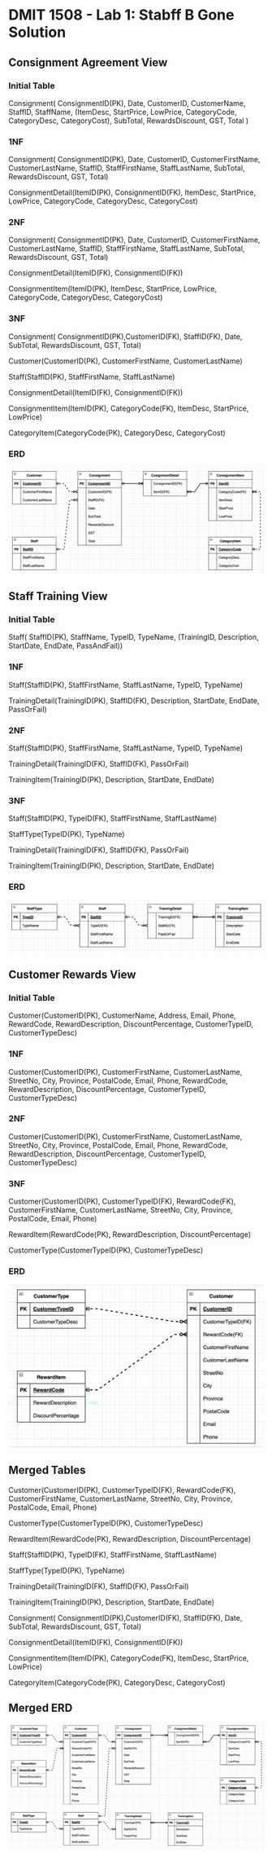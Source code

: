 # DMIT 1508 - Lab 1: Stabff B Gone Solution

## Consignment Agreement View

### Initial Table
Consignment( ConsignmentID(PK), Date, CustomerID, CustomerName, StaffID, StaffName, (ItemDesc, StartPrice, LowPrice, CategoryCode, CategoryDesc, CategoryCost), SubTotal, RewardsDiscount, GST, Total )

### 1NF
Consignment( ConsignmentID(PK), Date, CustomerID, CustomerFirstName, CustomerLastName, StaffID, StaffFirstName, StaffLastName, SubTotal, RewardsDiscount, GST, Total)

ConsignmentDetail(ItemID(PK), ConsignmentID(FK), ItemDesc, StartPrice, LowPrice, CategoryCode, CategoryDesc, CategoryCost)

### 2NF
Consignment( ConsignmentID(PK), Date, CustomerID, CustomerFirstName, CustomerLastName, StaffID, StaffFirstName, StaffLastName, SubTotal, RewardsDiscount, GST, Total)

ConsignmentDetail(ItemID(FK), ConsignmentID(FK))

ConsignmentItem(ItemID(PK), ItemDesc, StartPrice, LowPrice, CategoryCode, CategoryDesc, CategoryCost)

### 3NF
Consignment( ConsignmentID(PK),CustomerID(FK), StaffID(FK),  Date, SubTotal, RewardsDiscount, GST, Total)

Customer(CustomerID(PK), CustomerFirstName, CustomerLastName)

Staff(StaffID(PK), StaffFirstName, StaffLastName)

ConsignmentDetail(ItemID(FK), ConsignmentID(FK))

ConsignmentItem(ItemID(PK), CategoryCode(FK), ItemDesc, StartPrice, LowPrice)

CategoryItem(CategoryCode(PK), CategoryDesc, CategoryCost)

### ERD
<img src="img/ERD-consignment-agreement-view.png">


## Staff Training View

### Initial Table
Staff( StaffID(PK), StaffName, TypeID, TypeName, (TrainingID, Description, StartDate, EndDate, PassAndFail))

### 1NF
Staff(StaffID(PK), StaffFirstName, StaffLastName, TypeID, TypeName)

TrainingDetail(TrainingID(PK), StaffID(FK), Description, StartDate, EndDate, PassOrFail)

### 2NF
Staff(StaffID(PK), StaffFirstName, StaffLastName, TypeID, TypeName)

TrainingDetail(TrainingID(FK), StaffID(FK), PassOrFail)

TrainingItem(TrainingID(PK), Description, StartDate, EndDate)

### 3NF
Staff(StaffID(PK), TypeID(FK), StaffFirstName, StaffLastName)

StaffType(TypeID(PK), TypeName)

TrainingDetail(TrainingID(FK), StaffID(FK), PassOrFail)

TrainingItem(TrainingID(PK), Description, StartDate, EndDate)

### ERD
<img src="img/ERD-staff-training-view.png">

## Customer Rewards View

### Initial Table
Customer(CustomerID(PK), CustomerName, Address, Email, Phone, RewardCode, RewardDescription, DiscountPercentage, CustomerTypeID, CustomerTypeDesc)

### 1NF
Customer(CustomerID(PK), CustomerFirstName, CustomerLastName, StreetNo, City, Province, PostalCode, Email, Phone, RewardCode, RewardDescription, DiscountPercentage, CustomerTypeID, CustomerTypeDesc)

### 2NF
Customer(CustomerID(PK), CustomerFirstName, CustomerLastName, StreetNo, City, Province, PostalCode, Email, Phone, RewardCode, RewardDescription, DiscountPercentage, CustomerTypeID, CustomerTypeDesc)

### 3NF
Customer(CustomerID(PK), CustomerTypeID(FK), RewardCode(FK), CustomerFirstName, CustomerLastName, StreetNo, City, Province, PostalCode, Email, Phone)

RewardItem(RewardCode(PK), RewardDescription, DiscountPercentage)

CustomerType(CustomerTypeID(PK), CustomerTypeDesc)

### ERD
<img src="img/ERD-customer-rewards-view.png">


## Merged Tables

Customer(CustomerID(PK), CustomerTypeID(FK), RewardCode(FK), CustomerFirstName, CustomerLastName, StreetNo, City, Province, PostalCode, Email, Phone)

CustomerType(CustomerTypeID(PK), CustomerTypeDesc)

RewardItem(RewardCode(PK), RewardDescription, DiscountPercentage)

Staff(StaffID(PK), TypeID(FK), StaffFirstName, StaffLastName)

StaffType(TypeID(PK), TypeName)

TrainingDetail(TrainingID(FK), StaffID(FK), PassOrFail)

TrainingItem(TrainingID(PK), Description, StartDate, EndDate)

Consignment( ConsignmentID(PK),CustomerID(FK), StaffID(FK),  Date, SubTotal,  RewardsDiscount, GST, Total)

ConsignmentDetail(ItemID(FK), ConsignmentID(FK))

ConsignmentItem(ItemID(PK), CategoryCode(FK), ItemDesc, StartPrice, LowPrice)

CategoryItem(CategoryCode(PK), CategoryDesc, CategoryCost)

## Merged ERD
<img src="img/ERD-merged.png">

